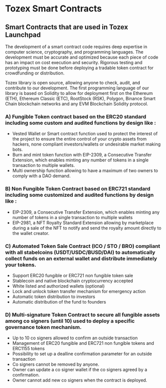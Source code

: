 # Tozex Smart Contracts

## Smart Contracts that are used in Tozex Launchpad

The development of a smart contract code requires deep expertise in computer science, cryptography, and programming languages. The development must be accurate and optimized because each piece of code has an impact on cost execution and security. Rigorous testing and prototyping must be done before deploying a tradable token contract for crowdfunding or distribution.

Tozex library is open source, allowing anyone to check, audit, and contribute to our development. The first programming language of our library is based on Solidity to allow for deployment first on the Ethereum (ETH), Ethereum Classic (ETC), RootStock (RSK), Polygon,  Binance Smart Chain blockchain networks and any EVM Blockchain Solidity protocol. 

### A) Fungible Token contract based on the ERC20 standard including some custom and audited functions by design like : 
- Vested Wallet or Smart contract function used to protect the interest of the project to ensure the entire control of your crypto assets from hackers, none compliant investors/wallets or undesirable market making bots.
- Burn and mint token function with EIP-2309, a Consecutive Transfer Extension, which enables minting any number of tokens in a single transaction to multiple wallets.
- Multi ownership function allowing to have a maximum of two owners to comply with a DAO demand.

### B) Non Fungible Token Contract based on ERC721 standard including some customized and audited functions by design like : 
- EIP-2309, a Consecutive Transfer Extension, which enables minting any number of tokens in a single transaction to multiple wallets
- EIP-2981, a NFT Royalty Standard Extension allowing by marketplace during a sale of the NFT to notify and send the royalty amount directly to the wallet creator.

### C) Automated Token Sale Contract (ICO / STO / BRO) compliant with all stabelcoins (USDT/USDC/BUSD/DAI) to automatically collect funds on an external wallet and distribute immediately your tokens. 

- Support ERC20 fungible or ERC721 non fungible token sale
- Stablecoin and native blockchain cryptocurrency accepted
- White listed and authorized wallets (optional)
- Lock and unlock token transfer mechanism for emergency action
- Automatic token distribution to investors 
- Automatic distribution of the fund to founders 

### D) Multi-signature Token Contract to secure all fungible assets among co signers (until 10) used to deploy a specific governance token mechanism.

- Up to 10 co signers allowed to confirm an outside transaction
- Management of ERC20 fungible and ERC721 non fungible tokens and ERC1155 tokens
- Possibility to set up a dealline confirmation parameter for an outside transaction
- Co signers cannot be removed by anyone.
- Owner can update a co signer wallet if the co signers agreed by a confirmation. 
- Owner cannot add new co signers when the contract is deployed.





